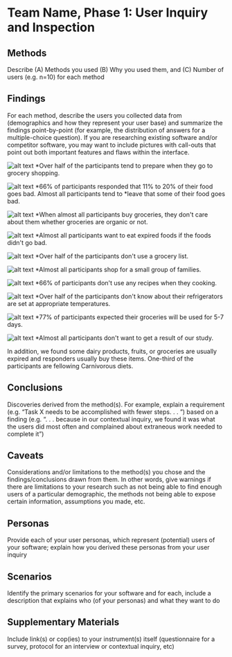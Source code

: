 # Team Name, Phase 1: User Inquiry and Inspection

## Methods

Describe (A) Methods you used (B) Why you used them, and (C) Number of users (e.g. n=10) for each method

## Findings

For each method, describe the users you collected data from (demographics and how they represent your user base) and summarize the findings point-by-point (for example, the distribution of answers for a multiple-choice question). If you are researching existing software and/or competitor software, you may want to include pictures with call-outs that point out both important features and flaws within the interface.

![alt text](../assets/q1.png "Question1 img")
*Over half of the participants tend to prepare when they go to grocery shopping.

![alt text](../assets/q2.png "Question2 img")
*66% of participants responded that 11% to 20% of their food goes bad. Almost all participants tend to *leave that some of their food goes bad.

![alt text](../assets/q3.png "Question3 img")
*When almost all participants buy groceries, they don't care about them whether groceries are organic or not.

![alt text](../assets/q4.png "Question4 img")
*Almost all participants want to eat expired foods if the foods didn't go bad.

![alt text](../assets/q5.png "Question5 img")
*Over half of the participants don't use a grocery list.

![alt text](../assets/q6.png "Question6 img")
*Almost all participants shop for a small group of families.

![alt text](../assets/q7.png "Question7 img")
*66% of participants don't use any recipes when they cooking.

![alt text](../assets/q8.png "Question8 img")
*Over half of the participants don't know about their refrigerators are set at appropriate temperatures.

![alt text](../assets/q9.png "Question9 img")
*77% of participants expected their groceries will be used for 5-7 days. 

![alt text](../assets/q10.png "Question10 img")
*Almost all participants don't want to get a result of our study.

In addition, we found some dairy products, fruits, or groceries are usually expired and responders usually buy these items. One-third of the participants are fellowing Carnivorous diets.  


## Conclusions

Discoveries derived from the method(s). For example, explain a requirement (e.g. “Task X needs to be accomplished with fewer steps. . . ”) based on a finding (e.g. “. . . because in our contextual inquiry, we found it was what the users did most often and complained about extraneous work needed to complete it”)

## Caveats

Considerations and/or limitations to the method(s) you chose and the findings/conclusions drawn from them. In other words, give warnings if there are limitations to your research such as not being able to find enough users of a particular demographic, the methods not being able to expose certain information, assumptions you made, etc.

## Personas

Provide each of your user personas, which represent (potential) users of your software; explain how you derived these personas from your user inquiry

## Scenarios

Identify the primary scenarios for your software and for each, include a description that explains who (of your personas) and what they want to do

## Supplementary Materials

Include link(s) or cop(ies) to your instrument(s) itself (questionnaire for a survey, protocol for an interview or contextual inquiry, etc)
